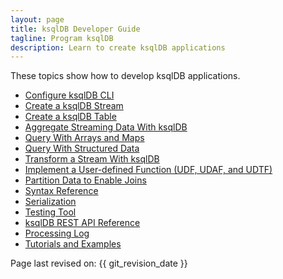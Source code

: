 ```yaml
---
layout: page
title: ksqlDB Developer Guide
tagline: Program ksqlDB 
description: Learn to create ksqlDB applications
---
```


These topics show how to develop ksqlDB applications.

- [Configure ksqlDB CLI](../installation/cli-config) 
- [Create a ksqlDB Stream](create-a-stream.md)
- [Create a ksqlDB Table](create-a-table.md)
- [Aggregate Streaming Data With ksqlDB](aggregate-streaming-data.md)
- [Query With Arrays and Maps](query-with-arrays-and-maps.md)
- [Query With Structured Data](query-with-structured-data.md)
- [Transform a Stream With ksqlDB](transform-a-stream-with-ksqldb.md)
- [Implement a User-defined Function (UDF, UDAF, and UDTF)](implement-a-udf)
- [Partition Data to Enable Joins](joins/partition-data.md)
- [Syntax Reference](syntax-reference.md)
- [Serialization](serialization.md)
- [Testing Tool](test-and-debug/ksqldb-testing-tool.md)
- [ksqlDB REST API Reference](api.md)
- [Processing Log](test-and-debug/processing-log.md)
- [Tutorials and Examples](../tutorials/index.md)


Page last revised on: {{ git_revision_date }}
